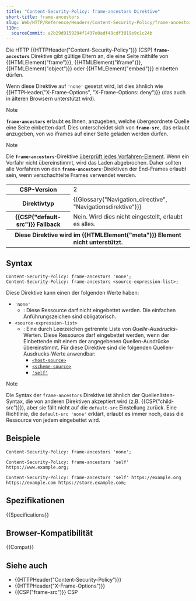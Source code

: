 ```yaml
---
title: "Content-Security-Policy: frame-ancestors Direktive"
short-title: frame-ancestors
slug: Web/HTTP/Reference/Headers/Content-Security-Policy/frame-ancestors
l10n:
  sourceCommit: a2b29d9159294f1437e0adf49cdf3019e9c1c24b
---
```


Die HTTP {{HTTPHeader("Content-Security-Policy")}} (CSP) **`frame-ancestors`** Direktive gibt gültige Eltern an, die eine Seite mithilfe von {{HTMLElement("frame")}}, {{HTMLElement("iframe")}}, {{HTMLElement("object")}} oder {{HTMLElement("embed")}} einbetten dürfen.

Wenn diese Direktive auf `'none'` gesetzt wird, ist dies ähnlich wie {{HTTPHeader("X-Frame-Options", "X-Frame-Options: deny")}} (das auch in älteren Browsern unterstützt wird).

> [!NOTE]
> **`frame-ancestors`** erlaubt es Ihnen, anzugeben, welche übergeordnete Quelle eine Seite einbetten darf.
> Dies unterscheidet sich von **`frame-src`**, das erlaubt anzugeben, von wo iframes auf einer Seite geladen werden dürfen.

> [!NOTE]
> Die **`frame-ancestors`**-Direktive [überprüft jedes Vorfahren-Element](https://w3c.github.io/webappsec-csp/#frame-ancestors-and-frame-options). Wenn ein Vorfahr nicht übereinstimmt, wird das Laden abgebrochen. Daher sollten alle Vorfahren von den **`frame-ancestors`**-Direktiven der End-Frames erlaubt sein, wenn verschachtelte Frames verwendet werden.

<table class="properties">
  <tbody>
    <tr>
      <th scope="row">CSP-Version</th>
      <td>2</td>
    </tr>
    <tr>
      <th scope="row">Direktivtyp</th>
      <td>{{Glossary("Navigation_directive", "Navigationsdirektive")}}</td>
    </tr>
    <tr>
      <th scope="row">{{CSP("default-src")}} Fallback</th>
      <td>Nein. Wird dies nicht eingestellt, erlaubt es alles.</td>
    </tr>
    <tr>
      <th colspan="2" scope="row">
        Diese Direktive wird im {{HTMLElement("meta")}}
        Element nicht unterstützt.
      </th>
    </tr>
  </tbody>
</table>

## Syntax

```http
Content-Security-Policy: frame-ancestors 'none';
Content-Security-Policy: frame-ancestors <source-expression-list>;
```

Diese Direktive kann einen der folgenden Werte haben:

- `'none'`
  - : Diese Ressource darf nicht eingebettet werden. Die einfachen Anführungszeichen sind obligatorisch.
- `<source-expression-list>`
  - : Eine durch Leerzeichen getrennte Liste von _Quelle-Ausdrucks_-Werten. Diese Ressource darf eingebettet werden, wenn der Einbettende mit einem der angegebenen Quellen-Ausdrücke übereinstimmt. Für diese Direktive sind die folgenden Quellen-Ausdrucks-Werte anwendbar:
    - [`<host-source>`](/de/docs/Web/HTTP/Reference/Headers/Content-Security-Policy#host-source)
    - [`<scheme-source>`](/de/docs/Web/HTTP/Reference/Headers/Content-Security-Policy#scheme-source)
    - [`'self'`](/de/docs/Web/HTTP/Reference/Headers/Content-Security-Policy#self)

> [!NOTE]
> Die Syntax der `frame-ancestors` Direktive ist ähnlich der Quellenlisten-Syntax, die von anderen Direktiven akzeptiert wird (z.B. {{CSP("child-src")}}), aber sie fällt nicht auf die `default-src` Einstellung zurück. Eine Richtlinie, die `default-src 'none'` erklärt, erlaubt es immer noch, dass die Ressource von jedem eingebettet wird.

## Beispiele

```http
Content-Security-Policy: frame-ancestors 'none';

Content-Security-Policy: frame-ancestors 'self' https://www.example.org;

Content-Security-Policy: frame-ancestors 'self' https://example.org https://example.com https://store.example.com;
```

## Spezifikationen

{{Specifications}}

## Browser-Kompatibilität

{{Compat}}

## Siehe auch

- {{HTTPHeader("Content-Security-Policy")}}
- {{HTTPHeader("X-Frame-Options")}}
- {{CSP("frame-src")}} CSP

